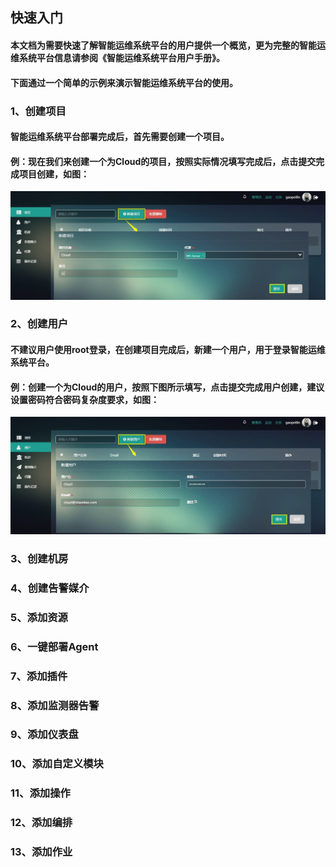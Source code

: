 ## 快速入门

#### 本文档为需要快速了解智能运维系统平台的用户提供一个概览，更为完整的智能运维系统平台信息请参阅《智能运维系统平台用户手册》。

#### 下面通过一个简单的示例来演示智能运维系统平台的使用。

### 1、创建项目

#### 智能运维系统平台部署完成后，首先需要创建一个项目。

#### 例：现在我们来创建一个为Cloud的项目，按照实际情况填写完成后，点击提交完成项目创建，如图：

![](/assets/入门创建用户.jpg)

### 2、创建用户

#### 不建议用户使用root登录，在创建项目完成后，新建一个用户，用于登录智能运维系统平台。

#### 例：创建一个为Cloud的用户，按照下图所示填写，点击提交完成用户创建，建议设置密码符合密码复杂度要求，如图：

![](/assets/入门创建用户11.jpg)

### 3、创建机房

### 

### 4、创建告警媒介

### 

### 5、添加资源

### 

### 6、一键部署Agent

### 

### 7、添加插件

### 

### 8、添加监测器告警

### 

### 9、添加仪表盘

### 

### 10、添加自定义模块

### 

### 11、添加操作

### 

### 12、添加编排

### 

### 13、添加作业

#### 



